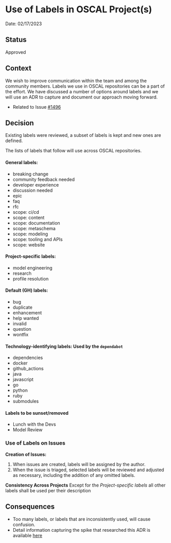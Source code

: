 # Use of Labels in OSCAL Project(s)

Date: 02/17/2023

## Status

Approved

## Context

We wish to improve communication within the team and among the community members. Labels we use in OSCAL repositories can be a part of the effort.  We have discussed a number of options around labels and we will use an ADR to capture and document our approach moving forward.

- Related to Issue [#1496](https://github.com/usnistgov/OSCAL/issues/1496)

## Decision

Existing labels were reviewed, a subset of labels is kept and new ones are defined.

The lists of labels that follow will use across OSCAL repositories.

#### General labels:

- breaking change
- community feedback needed
- developer experience
- discussion needed
- epic
- faq
- rfc
- scope: ci/cd
- scope: content
- scope: documentation
- scope: metaschema
- scope: modeling
- scope: tooling and APIs
- scope: website

#### Project-specific labels:

- model engineering
- research
- profile resolution

#### Default (GH) labels:

- bug
- duplicate
- enhancement
- help wanted
- invalid
- question
- wontfix

#### Technology-identifying labels: Used by the ```dependabot```

- dependencies
- docker
- github_actions
- java
- javascript
- go
- python
- ruby
- submodules


#### Labels to be sunset/removed

- Lunch with the Devs
- Model Review 

### Use of Labels on Issues

**Creation of Issues:**

1. When issues are created, labels will be assigned by the author.
2. When the issue is triaged, selected labels will be reviewed and adjusted as necessary, including the addition of any omitted labels.

**Consistency Across Projects**
Except for the _Project-specific labels_ all other labels shall be used per their description


## Consequences

- Too many labels, or labels that are inconsistently used, will cause confusion.
- Detail information capturing the spike that researched this ADR is available [here](https://hackmd.io/UrSjUKGiQRuiA2VJLG-Mpg)
